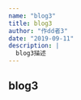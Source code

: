 ```yaml
---
name: "blog3"
title: blog3
author: "作dd者3"
date: "2019-09-11"
description: |
  blog3描述
---
```


## blog3

